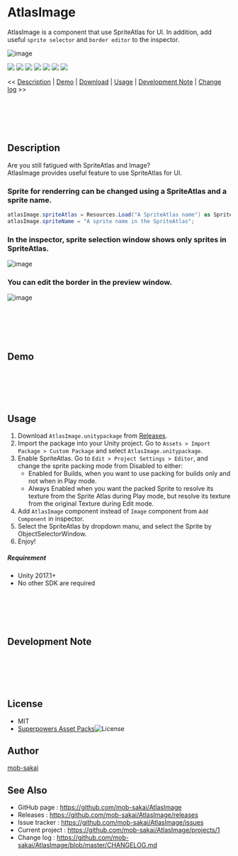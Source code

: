 AtlasImage
===

AtlasImage is a component that use SpriteAtlas for UI.
In addition, add useful `sprite selector` and `border editor` to the inspector.

![image](https://user-images.githubusercontent.com/12690315/39434547-d5f34956-4cd3-11e8-82b1-f7f2f7be953a.png)

[![](https://img.shields.io/github/release/mob-sakai/AtlasImage.svg?label=latest%20version)](https://github.com/mob-sakai/AtlasImage/release)
[![](https://img.shields.io/github/release-date/mob-sakai/AtlasImage.svg)](https://github.com/mob-sakai/AtlasImage/releases)
![](https://img.shields.io/badge/requirement-Unity%202017.1%2B-green.svg)
[![](https://img.shields.io/github/license/mob-sakai/AtlasImage.svg)](https://github.com/mob-sakai/AtlasImage/blob/master/LICENSE.txt)
[![](https://img.shields.io/github/last-commit/mob-sakai/AtlasImage/develop.svg?label=last%20commit)](https://github.com/mob-sakai/AtlasImage/commits/develop)
[![](https://img.shields.io/github/issues/mob-sakai/AtlasImage.svg)](https://github.com/mob-sakai/AtlasImage/issues)
[![](https://img.shields.io/github/commits-since/mob-sakai/AtlasImage/latest.svg)](https://github.com/mob-sakai/AtlasImage/compare/master...develop)


<< [Description](#Description) | [Demo](#demo) | [Download](https://github.com/mob-sakai/AtlasImage/releases) | [Usage](#usage) | [Development Note](#development-note) | [Change log](https://github.com/mob-sakai/AtlasImage/blob/develop/CHANGELOG.md) >>



<br><br><br><br>
## Description

Are you still fatigued with SpriteAtlas and Image?  
AtlasImage provides useful feature to use SpriteAtlas for UI.

### Sprite for renderring can be changed using a SpriteAtlas and a sprite name.

```cs
atlasImage.spriteAtlas = Resources.Load("A SpriteAtlas name") as SpriteAtlas;
atlasImage.spriteName = "A sprite name in the SpriteAtlas";
```

### In the inspector, sprite selection window shows only sprites in SpriteAtlas.

![image](https://user-images.githubusercontent.com/12690315/39434547-d5f34956-4cd3-11e8-82b1-f7f2f7be953a.png)


### You can edit the border in the preview window.

![image](https://user-images.githubusercontent.com/12690315/39434440-869e54ea-4cd3-11e8-9506-cdf0b62207ac.png)



<br><br><br><br>
## Demo



<br><br><br><br>
## Usage

1. Download `AtlasImage.unitypackage` from [Releases](https://github.com/mob-sakai/AtlasImage/releases).
1. Import the package into your Unity project. Go to `Assets > Import Package > Custom Package` and select `AtlasImage.unitypackage`.
1. Enable SpriteAtlas. Go to `Edit > Project Settings > Editor`, and change the sprite packing mode from Disabled to either:
    * Enabled for Builds, when you want to use packing for builds only and not when in Play mode.
    * Always Enabled when you want the packed Sprite to resolve its texture from the Sprite Atlas during Play mode, but resolve its texture from the original Texture during Edit mode.
1. Add `AtlasImage` component instead of `Image` component from `Add Component` in inspector.
1. Select the SpriteAtlas by dropdown manu, and select the Sprite by ObjectSelectorWindow.
1. Enjoy!


##### Requirement

* Unity 2017.1+
* No other SDK are required



<br><br><br><br>
## Development Note



<br><br><br><br>
## License

* MIT
* [Superpowers Asset Packs](http://sparklinlabs.itch.io/superpowers)![License](https://img.shields.io/badge/license-CC0-blue.svg)



## Author

[mob-sakai](https://github.com/mob-sakai)



## See Also

* GitHub page : https://github.com/mob-sakai/AtlasImage
* Releases : https://github.com/mob-sakai/AtlasImage/releases
* Issue tracker : https://github.com/mob-sakai/AtlasImage/issues
* Current project : https://github.com/mob-sakai/AtlasImage/projects/1
* Change log : https://github.com/mob-sakai/AtlasImage/blob/master/CHANGELOG.md